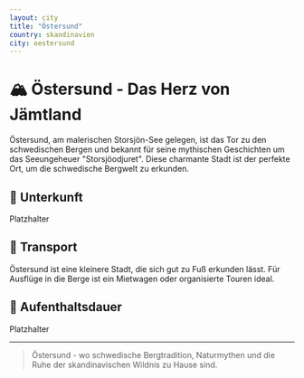 ```yaml
---
layout: city
title: "Östersund"
country: skandinavien
city: oestersund
---
```


# 🏔️ Östersund - Das Herz von Jämtland

Östersund, am malerischen Storsjön-See gelegen, ist das Tor zu den schwedischen Bergen und bekannt für seine mythischen Geschichten um das Seeungeheuer "Storsjöodjuret". Diese charmante Stadt ist der perfekte Ort, um die schwedische Bergwelt zu erkunden.

## 🏨 Unterkunft

Platzhalter

## 🚗 Transport

Östersund ist eine kleinere Stadt, die sich gut zu Fuß erkunden lässt. Für Ausflüge in die Berge ist ein Mietwagen oder organisierte Touren ideal.

## 📅 Aufenthaltsdauer

Platzhalter

---

> Östersund - wo schwedische Bergtradition, Naturmythen und die Ruhe der skandinavischen Wildnis zu Hause sind.
